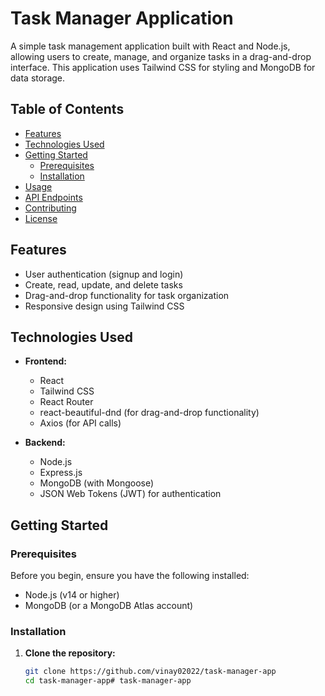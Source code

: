 # Task Manager Application

A simple task management application built with React and Node.js, allowing users to create, manage, and organize tasks in a drag-and-drop interface. This application uses Tailwind CSS for styling and MongoDB for data storage.

## Table of Contents

- [Features](#features)
- [Technologies Used](#technologies-used)
- [Getting Started](#getting-started)
  - [Prerequisites](#prerequisites)
  - [Installation](#installation)
- [Usage](#usage)
- [API Endpoints](#api-endpoints)
- [Contributing](#contributing)
- [License](#license)

## Features

- User authentication (signup and login)
- Create, read, update, and delete tasks
- Drag-and-drop functionality for task organization
- Responsive design using Tailwind CSS

## Technologies Used

- **Frontend:**
  - React
  - Tailwind CSS
  - React Router
  - react-beautiful-dnd (for drag-and-drop functionality)
  - Axios (for API calls)

- **Backend:**
  - Node.js
  - Express.js
  - MongoDB (with Mongoose)
  - JSON Web Tokens (JWT) for authentication

## Getting Started

### Prerequisites

Before you begin, ensure you have the following installed:

- Node.js (v14 or higher)
- MongoDB (or a MongoDB Atlas account)

### Installation

1. **Clone the repository:**

   ```bash
   git clone https://github.com/vinay02022/task-manager-app
   cd task-manager-app#   t a s k - m a n a g e r - a p p 
 
 